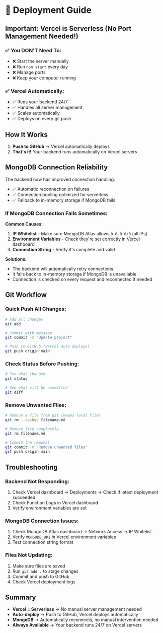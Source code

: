 # 🚀 Deployment Guide

## Important: Vercel is Serverless (No Port Management Needed!)

### ✅ **You DON'T Need To:**
- ❌ Start the server manually
- ❌ Run `npm start` every day
- ❌ Manage ports
- ❌ Keep your computer running

### ✅ **Vercel Automatically:**
- ✅ Runs your backend 24/7
- ✅ Handles all server management
- ✅ Scales automatically
- ✅ Deploys on every git push

## How It Works

1. **Push to GitHub** → Vercel automatically deploys
2. **That's it!** Your backend runs automatically on Vercel servers

## MongoDB Connection Reliability

The backend now has improved connection handling:
- ✅ Automatic reconnection on failures
- ✅ Connection pooling optimized for serverless
- ✅ Fallback to in-memory storage if MongoDB fails

### If MongoDB Connection Fails Sometimes:

**Common Causes:**
1. **IP Whitelist** - Make sure MongoDB Atlas allows `0.0.0.0/0` (all IPs)
2. **Environment Variables** - Check they're set correctly in Vercel dashboard
3. **Connection String** - Verify it's complete and valid

**Solutions:**
- The backend will automatically retry connections
- It falls back to in-memory storage if MongoDB is unavailable
- Connection is checked on every request and reconnected if needed

## Git Workflow

### Quick Push All Changes:

```bash
# Add all changes
git add .

# Commit with message
git commit -m "Update project"

# Push to GitHub (Vercel auto-deploys)
git push origin main
```

### Check Status Before Pushing:

```bash
# See what changed
git status

# See what will be committed
git diff
```

### Remove Unwanted Files:

```bash
# Remove a file from git (keeps local file)
git rm --cached filename.md

# Remove file completely
git rm filename.md

# Commit the removal
git commit -m "Remove unwanted files"
git push origin main
```

## Troubleshooting

### Backend Not Responding:
1. Check Vercel dashboard → Deployments → Check if latest deployment succeeded
2. Check Function Logs in Vercel dashboard
3. Verify environment variables are set

### MongoDB Connection Issues:
1. Check MongoDB Atlas dashboard → Network Access → IP Whitelist
2. Verify `MONGODB_URI` in Vercel environment variables
3. Test connection string format

### Files Not Updating:
1. Make sure files are saved
2. Run `git add .` to stage changes
3. Commit and push to GitHub
4. Check Vercel deployment logs

## Summary

- **Vercel = Serverless** → No manual server management needed
- **Auto-deploy** → Push to GitHub, Vercel deploys automatically
- **MongoDB** → Automatically reconnects, no manual intervention needed
- **Always Available** → Your backend runs 24/7 on Vercel servers

